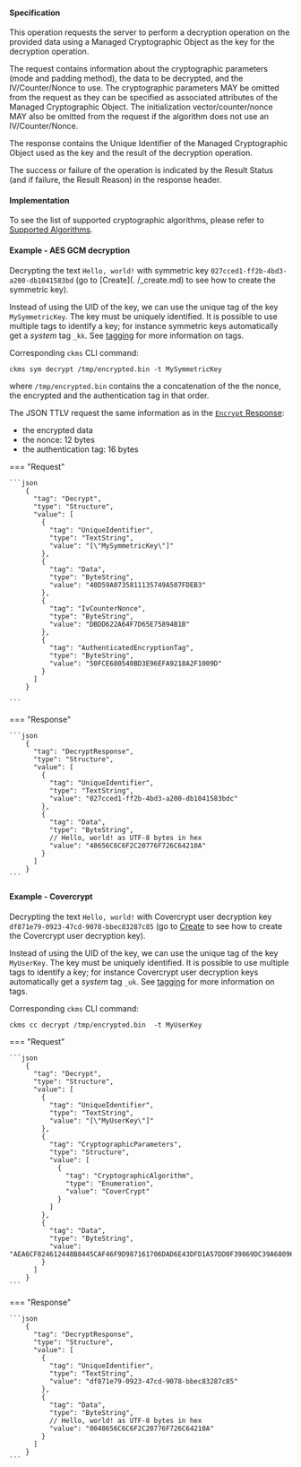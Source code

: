 #### Specification

This operation requests the server to perform a decryption operation on the provided data using a Managed Cryptographic
Object as the key for the decryption operation.

The request contains information about the cryptographic parameters (mode and padding method), the data to be decrypted,
and the IV/Counter/Nonce to use. The cryptographic parameters MAY be omitted from the request as they can be specified
as associated attributes of the Managed Cryptographic Object. The initialization vector/counter/nonce MAY also be
omitted from the request if the algorithm does not use an IV/Counter/Nonce.

The response contains the Unique Identifier of the Managed Cryptographic Object used as the key and the result of the
decryption operation.

The success or failure of the operation is indicated by the Result Status (and if failure, the Result Reason) in the
response header.

#### Implementation

To see the list of supported cryptographic algorithms, please refer to [Supported Algorithms](./algorithms.md).

#### Example - AES GCM decryption

Decrypting the text `Hello, world!` with symmetric key `027cced1-ff2b-4bd3-a200-db1041583bd` (go to [Create](.
/_create.md) to see how to create the symmetric key).

Instead of using the UID of the key, we can use the unique tag of the key `MySymmetricKey`. The key must be uniquely
identified. It is possible to use multiple tags to identify a key; for instance symmetric keys automatically get a
*system* tag `_kk`. See [tagging](./tagging.md) for more information on tags.

Corresponding `ckms` CLI command:

```shell
ckms sym decrypt /tmp/encrypted.bin -t MySymmetricKey
```

where `/tmp/encrypted.bin` contains the a concatenation of the the nonce, the encrypted and the authentication tag
in that order.

The JSON TTLV request the same information as in the [`Encrypt` Response](./_encrypt.md):

- the encrypted data
- the nonce: 12 bytes
- the authentication tag: 16 bytes

=== "Request"

    ```json
        {
          "tag": "Decrypt",
          "type": "Structure",
          "value": [
            {
              "tag": "UniqueIdentifier",
              "type": "TextString",
              "value": "[\"MySymmetricKey\"]"
            },
            {
              "tag": "Data",
              "type": "ByteString",
              "value": "40D59A0735811135749A507FDEB3"
            },
            {
              "tag": "IvCounterNonce",
              "type": "ByteString",
              "value": "DBDD622A64F7D65E75894B1B"
            },
            {
              "tag": "AuthenticatedEncryptionTag",
              "type": "ByteString",
              "value": "50FCE680540BD3E96EFA9218A2F1009D"
            }
          ]
        }

    ```

=== "Response"

    ```json
        {
          "tag": "DecryptResponse",
          "type": "Structure",
          "value": [
            {
              "tag": "UniqueIdentifier",
              "type": "TextString",
              "value": "027cced1-ff2b-4bd3-a200-db1041583bdc"
            },
            {
              "tag": "Data",
              "type": "ByteString",
              // Hello, world! as UTF-8 bytes in hex
              "value": "48656C6C6F2C20776F726C64210A"
            }
          ]
        }
    ```

#### Example - Covercrypt

Decrypting the text `Hello, world!` with Covercrypt user decryption key `df871e79-0923-47cd-9078-bbec83287c85` (go
to [Create](./_create.md) to see how to create the Covercrypt user decryption key).

Instead of using the UID of the key, we can use the unique tag of the key `MyUserKey`. The key must be uniquely
identified. It is possible to use multiple tags to identify a key; for instance Covercrypt user decryption keys
automatically get a *system* tag `_uk`. See [tagging](./tagging.md) for more information on tags.

Corresponding `ckms` CLI command:

```shell
ckms cc decrypt /tmp/encrypted.bin  -t MyUserKey
```

=== "Request"

    ```json
        {
          "tag": "Decrypt",
          "type": "Structure",
          "value": [
            {
              "tag": "UniqueIdentifier",
              "type": "TextString",
              "value": "[\"MyUserKey\"]"
            },
            {
              "tag": "CryptographicParameters",
              "type": "Structure",
              "value": [
                {
                  "tag": "CryptographicAlgorithm",
                  "type": "Enumeration",
                  "value": "CoverCrypt"
                }
              ]
            },
            {
              "tag": "Data",
              "type": "ByteString",
              "value": "AEA6CF824612448B8445CAF46F9D987161706DAD6E43DFD1A57DD0F39869DC39A68096657A3EDC03CBC619D563744D2CC9819B6A9AB9A3893FD27F452F49A244A8CAA42279C4705D4D3A9E04D2B7887F0100D947F27D27BBD1D06F5A65087F73B8AAB617568761273282D4C14770FFCBA47200D02DDB4C48E1028DC5C50DE860A10A26E35AC405EFE6405486B56E9968594471075687D7BF6935BD003D"
            }
          ]
        }
    ```

=== "Response"

    ```json
        {
          "tag": "DecryptResponse",
          "type": "Structure",
          "value": [
            {
              "tag": "UniqueIdentifier",
              "type": "TextString",
              "value": "df871e79-0923-47cd-9078-bbec83287c85"
            },
            {
              "tag": "Data",
              "type": "ByteString",
              // Hello, world! as UTF-8 bytes in hex
              "value": "0048656C6C6F2C20776F726C64210A"
            }
          ]
        }
    ```

